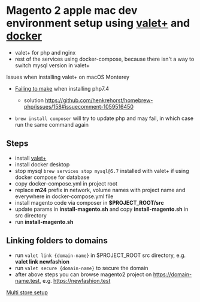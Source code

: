 # Magento 2 apple mac dev environment setup using [valet+](https://github.com/weprovide/valet-plus) and [docker](https://www.docker.com/products/docker-desktop/)

- valet+ for php and nginx
- rest of the services using docker-compose, because there isn't a way to switch mysql version in valet+

Issues when installing valet+ on macOS Monterey

- [Failing to make](https://github.com/henkrehorst/homebrew-php/issues/158) when installing php7.4
  - solution https://github.com/henkrehorst/homebrew-php/issues/158#issuecomment-1059516450

- ```brew install composer``` will try to update php and may fail, in which case run the same command again

## Steps

- install [valet+](https://github.com/weprovide/valet-plus/wiki/Installation)
- install docker desktop
- stop mysql ```brew services stop mysql@5.7``` installed with valet+ if using docker compose for database
- copy docker-compose.yml in project root
- replace **m24** prefix in network, volume names with project name and everywhere in docker-compose.yml file
- install magento code via composer in **$PROJECT_ROOT/src**
- update params in **install-magento.sh** and copy **install-magento.sh** in src directory
- run **install-magento.sh**

## Linking folders to domains
- run ```valet link {domain-name}``` in $PROJECT_ROOT src directory, e.g. **valet link newfashion**
- run ```valet secure {domain-name}``` to secure the domain
- after above steps you can browse magento2 project on https://domain-name.test, e.g. https://newfashion.test

[Multi store setup](https://github.com/weprovide/valet-plus/issues/77)